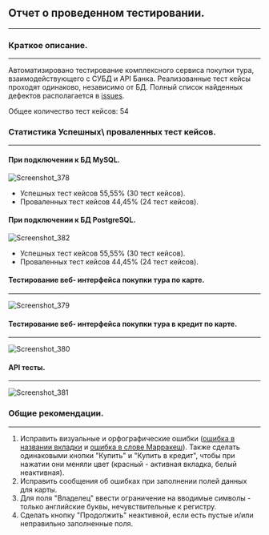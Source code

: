 ## Отчет о проведенном тестировании.
___
### Краткое описание.
___
Автоматизировано тестирование комплексного сервиса покупки тура, взаимодействующего с СУБД и API Банка. 
Реализованные тест кейсы проходят одинаково, независимо от БД. Полный список найденных дефектов располагается в [issues](https://github.com/DenDro163/AQADiplomaProject/issues).

Общее количество тест кейсов: 54

### Статистика Успешных\ проваленных тест кейсов.
___
#### При подключении к БД MySQL.

![Screenshot_378](https://user-images.githubusercontent.com/95339581/181752563-d0bad8af-92a5-40e4-ab0b-81bfb78298d3.png)

* Успешных тест кейсов 55,55% (30 тест кейсов).
* Проваленных тест кейсов 44,45% (24 тест кейсов).

#### При подключении к БД PostgreSQL.

![Screenshot_382](https://user-images.githubusercontent.com/95339581/181752663-44b13d7e-37d4-4da8-a6f6-6b857b09fd41.png)

* Успешных тест кейсов 55,55% (30 тест кейсов).
* Проваленных тест кейсов 44,45% (24 тест кейсов).


#### Тестирование веб- интерфейса покупки тура по карте.
___
![Screenshot_379](https://user-images.githubusercontent.com/95339581/181752695-06c29958-843e-4838-954a-34757b0d8e47.png)

#### Тестирование веб- интерфейса покупки тура в кредит по карте.
___

![Screenshot_380](https://user-images.githubusercontent.com/95339581/181752727-4fc0c8b7-95cb-4805-b293-ca44de67033c.png)

#### API тесты.
___

![Screenshot_381](https://user-images.githubusercontent.com/95339581/181752760-a878b61f-101e-44cd-947a-bed1552a064d.png)

### Общие рекомендации.
___
1. Исправить визуальные и орфографические ошибки ([ошибка в названии вкладки](https://github.com/DenDro163/AQADiplomaProject/issues/2) и [ошибка в слове Марракеш](https://github.com/DenDro163/AQADiplomaProject/issues/1)). Также сделать одинаковыми кнопки "Купить" и "Купить в кредит", чтобы при нажатии они меняли цвет (красный - активная вкладка, белый неактивная).
2. Исправить сообщения об ошибках при заполнении полей данных для карты.
3. Для поля "Владелец" ввести ограничение на вводимые символы - только английские буквы, нечувствительные к регистру.
4. Сделать кнопку "Продолжить" неактивной, если есть пустые и/или неправильно заполненные поля.
